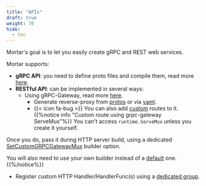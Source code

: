 ```yaml
---
title: "APIs"
draft: true
weight: 70
hide:
  - toc
---
```


Mortar's goal is to let you easily create gRPC and REST web services.

Mortar supports:

- **gRPC API**: you need to define proto files and compile them, read more [here](/api/grpc).
- **RESTful API**: can be implemented in several ways:
  - Using gRPC-Gateway, read more [here](/api/grpc-gw).
    - Generate reverse-proxy from [protos](https://github.com/grpc-ecosystem/grpc-gateway#usage) or via [yaml](https://grpc-ecosystem.github.io/grpc-gateway/docs/mapping/grpc_api_configuration/#grpc-api-configuration).
    - {{< icon fa-bug >}} You can also add [custom](https://grpc-ecosystem.github.io/grpc-gateway/docs/operations/inject_router/#adding-custom-routes-to-the-mux) routes to it.
{{%notice info "Custom route using grpc-gateway ServeMux"%}}
You can't access `runtime.ServeMux` unless you create it yourself.

Once you do, pass it during HTTP server build, using a dedicated [SetCustomGRPCGatewayMux](https://pkg.go.dev/github.com/go-masonry/mortar/interfaces/http/server#RESTBuilder) builder option.

You will also need to use your own builder instead of a [default](https://pkg.go.dev/github.com/go-masonry/mortar/constructors/partial#HTTPServerBuilder) one.
{{%/notice%}}

  - Register custom HTTP Handler/HandlerFunc(s) using a [dedicated group](/api/handlers).
